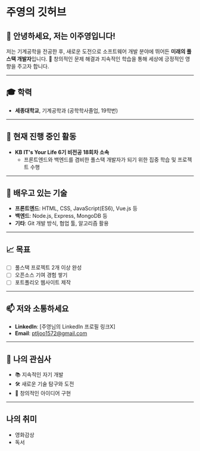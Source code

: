 # 주영의 깃허브

## 👋 안녕하세요, 저는 이주영입니다!

저는 기계공학을 전공한 후, 새로운 도전으로 소프트웨어 개발 분야에 뛰어든 **미래의 풀스택 개발자**입니다. 🌟 창의적인 문제 해결과 지속적인 학습을 통해 세상에 긍정적인 영향을 주고자 합니다.

---

## 🎓 학력

- **세종대학교**, 기계공학과 (공학학사졸업, 19학번)

---

## 🔭 현재 진행 중인 활동

- **KB IT's Your Life 6기 비전공 18회차 소속**
  - 프론트엔드와 백엔드를 겸비한 풀스택 개발자가 되기 위한 집중 학습 및 프로젝트 수행

---

## 🌱 배우고 있는 기술

- **프론트엔드**: HTML, CSS, JavaScript(ES6), Vue.js 등
- **백엔드**: Node.js, Express, MongoDB 등
- **기타**: Git 개발 방식, 협업 툴, 알고리즘 활용

---

## 📈 목표

- [ ] 풀스택 프로젝트 2개 이상 완성
- [ ] 오픈소스 기여 경험 쌓기
- [ ] 포트폴리오 웹사이트 제작

---

## 📫 저와 소통하세요

- **LinkedIn**: [주영님의 LinkedIn 프로필 링크X]
- **Email**: ptljoo1572@gmail.com

---

## 🌟 나의 관심사

- 📚 지속적인 자기 개발
- 🛠️ 새로운 기술 탐구와 도전
- 🎨 창의적인 아이디어 구현

---

## 나의 취미

- 영화감상
- 독서

